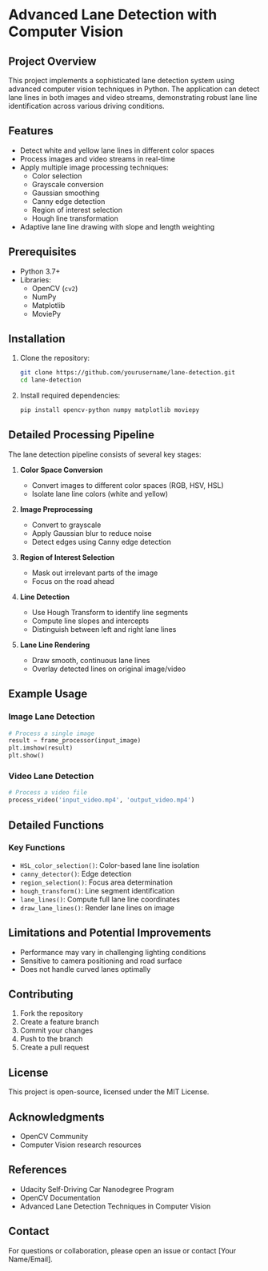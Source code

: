 # Advanced Lane Detection with Computer Vision

## Project Overview

This project implements a sophisticated lane detection system using advanced computer vision techniques in Python. The application can detect lane lines in both images and video streams, demonstrating robust lane line identification across various driving conditions.

## Features

- Detect white and yellow lane lines in different color spaces
- Process images and video streams in real-time
- Apply multiple image processing techniques:
  - Color selection
  - Grayscale conversion
  - Gaussian smoothing
  - Canny edge detection
  - Region of interest selection
  - Hough line transformation
- Adaptive lane line drawing with slope and length weighting

## Prerequisites

- Python 3.7+
- Libraries:
  - OpenCV (`cv2`)
  - NumPy
  - Matplotlib
  - MoviePy
  
## Installation

1. Clone the repository:
   ```bash
   git clone https://github.com/yourusername/lane-detection.git
   cd lane-detection
   ```

2. Install required dependencies:
   ```bash
   pip install opencv-python numpy matplotlib moviepy
   ```

## Detailed Processing Pipeline

The lane detection pipeline consists of several key stages:

1. **Color Space Conversion**
   - Convert images to different color spaces (RGB, HSV, HSL)
   - Isolate lane line colors (white and yellow)

2. **Image Preprocessing**
   - Convert to grayscale
   - Apply Gaussian blur to reduce noise
   - Detect edges using Canny edge detection

3. **Region of Interest Selection**
   - Mask out irrelevant parts of the image
   - Focus on the road ahead

4. **Line Detection**
   - Use Hough Transform to identify line segments
   - Compute line slopes and intercepts
   - Distinguish between left and right lane lines

5. **Lane Line Rendering**
   - Draw smooth, continuous lane lines
   - Overlay detected lines on original image/video

## Example Usage

### Image Lane Detection
```python
# Process a single image
result = frame_processor(input_image)
plt.imshow(result)
plt.show()
```

### Video Lane Detection
```python
# Process a video file
process_video('input_video.mp4', 'output_video.mp4')
```

## Detailed Functions

### Key Functions
- `HSL_color_selection()`: Color-based lane line isolation
- `canny_detector()`: Edge detection
- `region_selection()`: Focus area determination
- `hough_transform()`: Line segment identification
- `lane_lines()`: Compute full lane line coordinates
- `draw_lane_lines()`: Render lane lines on image

## Limitations and Potential Improvements

- Performance may vary in challenging lighting conditions
- Sensitive to camera positioning and road surface
- Does not handle curved lanes optimally

## Contributing

1. Fork the repository
2. Create a feature branch
3. Commit your changes
4. Push to the branch
5. Create a pull request

## License

This project is open-source, licensed under the MIT License.

## Acknowledgments

- OpenCV Community
- Computer Vision research resources

## References

- Udacity Self-Driving Car Nanodegree Program
- OpenCV Documentation
- Advanced Lane Detection Techniques in Computer Vision

## Contact

For questions or collaboration, please open an issue or contact [Your Name/Email].
